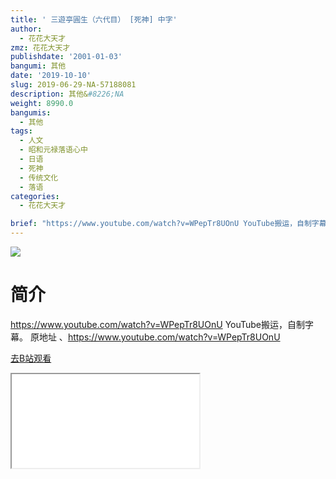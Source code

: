 ```yaml
---
title: ' 三遊亭圓生（六代目） [死神] 中字'
author:
  - 花花大天才
zmz: 花花大天才
publishdate: '2001-01-03'
bangumi: 其他
date: '2019-10-10'
slug: 2019-06-29-NA-57188081
description: 其他&#8226;NA
weight: 8990.0
bangumis:
  - 其他
tags:
  - 人文
  - 昭和元禄落语心中
  - 日语
  - 死神
  - 传统文化
  - 落语
categories:
  - 花花大天才

brief: "https://www.youtube.com/watch?v=WPepTr8UOnU YouTube搬运，自制字幕。 原地址 、https://www.youtube.com/watch?v=WPepTr8UOnU"
---
```

![](https://raw.githubusercontent.com/tcgriffith/owaraisite/master/static/tmpimg/9e2bb17a96bebd9c9f5450655098bfeec39d1309.jpg.480.jpg)
# 简介  
https://www.youtube.com/watch?v=WPepTr8UOnU
YouTube搬运，自制字幕。
原地址 、https://www.youtube.com/watch?v=WPepTr8UOnU  

[去B站观看](https://www.bilibili.com/video/av57188081/)
<div class ="resp-container"><iframe class="testiframe" src="//player.bilibili.com/player.html?aid=57188081"", scrolling="no", allowfullscreen="true" > </iframe></div> 

